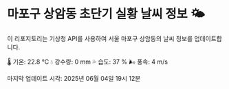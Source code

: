 
# 마포구 상암동 초단기 실황 날씨 정보 🌤️

이 리포지토리는 기상청 API를 사용하여 서울 마포구 상암동의 날씨 정보를 업데이트합니다. 

🌡️ 기온: 22.8 ℃
💧 강수량: 0 mm
💦 습도: 37 %
🌬️ 풍속: 4 m/s

마지막 업데이트 시각: 2025년 06월 04일 19시 12분    
